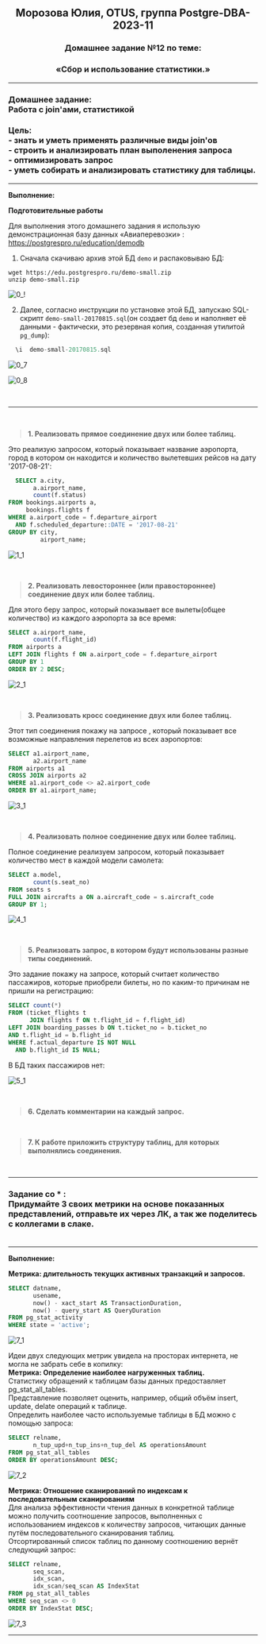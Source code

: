 **<div align="center"><h2>Морозова Юлия, OTUS, группа Postgre-DBA-2023-11</h2></div>**

**<div align=center><h3>Домашнее задание №12 по теме:</h3></div>**
**<div align=center><h3>«Сбор и использование статистики.»</h3></div>**

***
**<h3>Домашнее задание:
<br>Работа с join'ами, статистикой</h3>**

**<h3>Цель:
<br> - знать и уметь применять различные виды join'ов
<br> - строить и анализировать план выполенения запроса
<br> - оптимизировать запрос
<br> - уметь собирать и анализировать статистику для таблицы.</h3>**

***

**Выполнение:**

**Подготовительные работы**

Для выполнения этого домашнего задания я использую демонстрационная базу данных «Авиаперевозки» : https://postgrespro.ru/education/demodb

1. Сначала скачиваю архив этой БД ``demo`` и распаковываю БД:

``wget https://edu.postgrespro.ru/demo-small.zip`` 
</br>``unzip demo-small.zip``

![0_!](https://github.com/Y-M-Morozova/Postgre-DBA-2023-11_OTUS_Morozova_Yulia/assets/153178571/a0ff12f7-5c99-4801-a794-83d0e25bd126)

2. Далее, согласно инструкции по установке этой БД, запускаю SQL-скрипт ``demo-small-20170815.sql``(он создает бд ``demo`` и наполняет её данными - фактически, это резервная копия, созданная утилитой ``pg_dump``):

```sql
  \i  demo-small-20170815.sql
```

![0_7](https://github.com/Y-M-Morozova/Postgre-DBA-2023-11_OTUS_Morozova_Yulia/assets/153178571/67e4e084-b5a4-42e1-b159-ce57c9efec95)

![0_8](https://github.com/Y-M-Morozova/Postgre-DBA-2023-11_OTUS_Morozova_Yulia/assets/153178571/75c04d9d-6cd0-4014-839c-e6e1be675036)



<br/>  

***

<br/>

>**1. Реализовать прямое соединение двух или более таблиц.**


Это реализую запросом, который показывает название аэропорта, город в котором он находится и количество вылетевших рейсов на дату '2017-08-21':

```sql
  SELECT a.city,
       a.airport_name,
       count(f.status)
FROM bookings.airports a,
     bookings.flights f
WHERE a.airport_code = f.departure_airport
  AND f.scheduled_departure::DATE = '2017-08-21'
GROUP BY city,
         airport_name;
```

![1_1](https://github.com/Y-M-Morozova/Postgre-DBA-2023-11_OTUS_Morozova_Yulia/assets/153178571/ebbb7d60-fd22-40c6-a48a-80ae0f6ca130)

<br/>

>**2. Реализовать левостороннее (или правостороннее) соединение двух или более таблиц.**


Для этого беру запрос, который показывает все вылеты(общее количество) из каждого аэропорта за все время:
```sql
SELECT a.airport_name,
       count(f.flight_id)
FROM airports a
LEFT JOIN flights f ON a.airport_code = f.departure_airport
GROUP BY 1
ORDER BY 2 DESC;
```

![2_1](https://github.com/Y-M-Morozova/Postgre-DBA-2023-11_OTUS_Morozova_Yulia/assets/153178571/6f8bc8b6-d493-48a9-8caf-c525815a0af1)

<br/>

>**3. Реализовать кросс соединение двух или более таблиц.**

Этот тип соединения покажу на запросе , который показывает все возможные направления перелетов из всех аэропортов:

```sql
SELECT a1.airport_name,
       a2.airport_name
FROM airports a1
CROSS JOIN airports a2
WHERE a1.airport_code <> a2.airport_code
ORDER BY a1.airport_name;
```

![3_1](https://github.com/Y-M-Morozova/Postgre-DBA-2023-11_OTUS_Morozova_Yulia/assets/153178571/e46e0698-7703-43aa-bce6-43404c27bc5f)

<br/>

>**4. Реализовать полное соединение двух или более таблиц.**


Полное соединение реализуем запросом, который показывает количество мест в каждой модели самолета:

```sql
SELECT a.model,
       count(s.seat_no)
FROM seats s
FULL JOIN aircrafts a ON a.aircraft_code = s.aircraft_code
GROUP BY 1;
```

![4_1](https://github.com/Y-M-Morozova/Postgre-DBA-2023-11_OTUS_Morozova_Yulia/assets/153178571/c542afb8-df5f-4b9d-b5fe-b531880e370d)

<br/>

>**5. Реализовать запрос, в котором будут использованы разные типы соединений.**

Это задание покажу на запросе, который считает количество пассажиров, которые приобрели билеты, но по каким-то причинам не пришли на регистрацию:

```sql
SELECT count(*)
FROM (ticket_flights t
      JOIN flights f ON t.flight_id = f.flight_id)
LEFT JOIN boarding_passes b ON t.ticket_no = b.ticket_no
AND t.flight_id = b.flight_id
WHERE f.actual_departure IS NOT NULL
  AND b.flight_id IS NULL;
```

В БД таких пассажиров нет:

![5_1](https://github.com/Y-M-Morozova/Postgre-DBA-2023-11_OTUS_Morozova_Yulia/assets/153178571/7d8883c1-ef7f-4e93-9ad9-166b6d4e80f8)

<br/>

>**6. Сделать комментарии на каждый запрос.**



<br/>

>**7. К работе приложить структуру таблиц, для которых выполнялись соединения.**



<br/>


***
**<h3> Задание со * :**
<br>Придумайте 3 своих метрики на основе показанных представлений, отправьте их через ЛК, а так же поделитесь с коллегами в слаке. 
<br> 
<br>
</h3>

***

**Выполнение:**

**Метрика: длительность текущих активных транзакций и запросов.**

```sql
SELECT datname,
       usename,
       now() - xact_start AS TransactionDuration,
       now() - query_start AS QueryDuration
FROM pg_stat_activity
WHERE state = 'active';
```

![7_1](https://github.com/Y-M-Morozova/Postgre-DBA-2023-11_OTUS_Morozova_Yulia/assets/153178571/16dc2675-d73f-45b8-8db3-a6c22f9d67a8)


Идеи двух следующих метрик увидела на просторах интернета, не могла не забрать себе в копилку:
</br>**Метрика: Определение наиболее нагруженных таблиц.**
</br>Статистику обращений к таблицам базы данных предоставляет pg_stat_all_tables.
</br>Представление позволяет оценить, например, общий объём insert, update, delate операций к таблице.
</br>Определить наиболее часто используемые таблицы в БД можно с помощью запроса:

```sql
SELECT relname,
       n_tup_upd+n_tup_ins+n_tup_del AS operationsAmount
FROM pg_stat_all_tables
ORDER BY operationsAmount DESC;
```

![7_2](https://github.com/Y-M-Morozova/Postgre-DBA-2023-11_OTUS_Morozova_Yulia/assets/153178571/a3fa97e6-004b-48ec-b038-dfe140efe264)

**Метрика: Отношение сканирований по индексам к последовательным сканированиям**
</br>Для анализа эффективности чтения данных в конкретной таблице можно получить соотношение запросов, выполненных с использованием индексов к количеству запросов, читающих данные путём последовательного сканирования таблиц. 
</br>Отсортированный список таблиц по данному соотношению вернёт следующий запрос:

```sql
SELECT relname,
       seq_scan,
       idx_scan,
       idx_scan/seq_scan AS IndexStat
FROM pg_stat_all_tables
WHERE seq_scan <> 0
ORDER BY IndexStat DESC;
```

![7_3](https://github.com/Y-M-Morozova/Postgre-DBA-2023-11_OTUS_Morozova_Yulia/assets/153178571/59d787ad-39c0-4b84-9b97-8dd3eaf65993)

***




